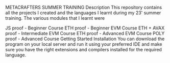 METACRAFTERS SUMMER TRAINING
Description
This repository contains all the projects I created and the languages I learnt during my 23' summer training. The various modules that I learnt were

JS proof - Beginner Course
ETH proof - Beginner EVM Course
ETH + AVAX proof - Intermediate EVM Course
ETH proof - Advanced EVM Course
POLY proof - Advanced Course
Getting Started
Installation
You can download the program on your local server and run it using your preferred IDE and make sure you have the right extensions and compilers installed for the required language.

